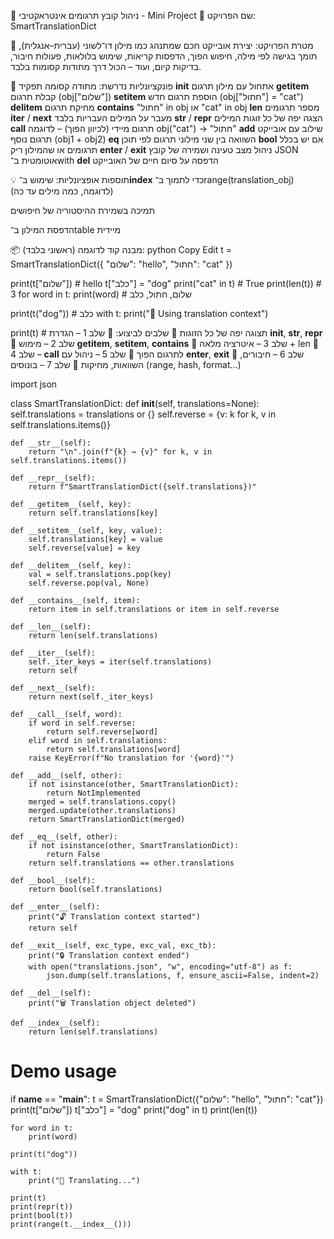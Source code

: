 🚀 ניהול קובץ תרגומים אינטראקטיבי - Mini Project
📘 שם הפרויקט:
SmartTranslationDict

🎯 מטרת הפרויקט:
יצירת אובייקט חכם שמתנהג כמו מילון דו־לשוני (עברית–אנגלית), תומך בגישה לפי מילה, חיפוש הפוך, הדפסות קריאות, שימוש בלולאות, פעולות חיבור, בדיקות קיום, ועוד – הכול דרך מתודות קסומות בלבד.

🔹 פונקציונליות נדרשת:
מתודה קסומה	תפקיד
__init__	אתחול עם מילון תרגום
__getitem__	קבלת תרגום (obj["שלום"])
__setitem__	הוספת תרגום חדש (obj["חתול"] = "cat")
__delitem__	מחיקת תרגום
__contains__	"חתול" in obj או "cat" in obj
__len__	מספר תרגומים
__iter__ / __next__	מעבר על המילים העבריות בלבד
__str__ / __repr__	הצגה יפה של כל זוגות המילים
__call__	תרגום מיידי (לכיוון הפוך) – לדוגמה obj("cat") → "חתול"
__add__	שילוב עם אובייקט תרגום נוסף (obj1 + obj2)
__eq__	השוואה בין שני מילוני תרגום לפי תוכן
__bool__	אם יש בכלל תרגומים או שהמילון ריק
__enter__ / __exit__	ניהול מצב טעינה ושמירה של קובץ JSON אוטומטית ב־with
__del__	הדפסה על סיום חיים של האובייקט

💡 תוספות אופציונליות:
שימוש ב־__index__ כדי לתמוך ב־range(translation_obj) (לדוגמה, כמה מילים עד כה)

תמיכה בשמירת ההיסטוריה של חיפושים

הדפסת המילון ב־table מיידית

📦 מבנה קוד לדוגמה (ראשוני בלבד):
python
Copy
Edit
t = SmartTranslationDict({
    "שלום": "hello",
    "חתול": "cat"
})

print(t["שלום"])        # hello
t["כלב"] = "dog"
print("cat" in t)       # True
print(len(t))           # 3
for word in t:
    print(word)         # שלום, חתול, כלב

print(t("dog"))         # כלב
with t:
    print("📝 Using translation context")

print(t)                # תצוגה יפה של כל הזוגות
🔧 שלבים לביצוע:
🔢 שלב 1 – הגדרת __init__, __str__, __repr__
🔢 שלב 2 – מימוש __getitem__, __setitem__, __contains__
🔢 שלב 3 – איטרציה מלאה + len
🔢 שלב 4 – __call__ לתרגום הפוך
🔢 שלב 5 – ניהול עם __enter__, __exit__
🔢 שלב 6 – חיבורים, השוואות, מחיקות
🔢 שלב 7 – בונוסים (range, hash, format...)







import json

class SmartTranslationDict:
    def __init__(self, translations=None):
        self.translations = translations or {}
        self.reverse = {v: k for k, v in self.translations.items()}

    def __str__(self):
        return "\n".join(f"{k} → {v}" for k, v in self.translations.items())

    def __repr__(self):
        return f"SmartTranslationDict({self.translations})"

    def __getitem__(self, key):
        return self.translations[key]

    def __setitem__(self, key, value):
        self.translations[key] = value
        self.reverse[value] = key

    def __delitem__(self, key):
        val = self.translations.pop(key)
        self.reverse.pop(val, None)

    def __contains__(self, item):
        return item in self.translations or item in self.reverse

    def __len__(self):
        return len(self.translations)

    def __iter__(self):
        self._iter_keys = iter(self.translations)
        return self

    def __next__(self):
        return next(self._iter_keys)

    def __call__(self, word):
        if word in self.reverse:
            return self.reverse[word]
        elif word in self.translations:
            return self.translations[word]
        raise KeyError(f"No translation for '{word}'")

    def __add__(self, other):
        if not isinstance(other, SmartTranslationDict):
            return NotImplemented
        merged = self.translations.copy()
        merged.update(other.translations)
        return SmartTranslationDict(merged)

    def __eq__(self, other):
        if not isinstance(other, SmartTranslationDict):
            return False
        return self.translations == other.translations

    def __bool__(self):
        return bool(self.translations)

    def __enter__(self):
        print("🔓 Translation context started")
        return self

    def __exit__(self, exc_type, exc_val, exc_tb):
        print("🔒 Translation context ended")
        with open("translations.json", "w", encoding="utf-8") as f:
            json.dump(self.translations, f, ensure_ascii=False, indent=2)

    def __del__(self):
        print("🗑️ Translation object deleted")

    def __index__(self):
        return len(self.translations)

# Demo usage
if __name__ == "__main__":
    t = SmartTranslationDict({"שלום": "hello", "חתול": "cat"})
    print(t["שלום"])
    t["כלב"] = "dog"
    print("dog" in t)
    print(len(t))

    for word in t:
        print(word)

    print(t("dog"))

    with t:
        print("📝 Translating...")

    print(t)
    print(repr(t))
    print(bool(t))
    print(range(t.__index__()))
